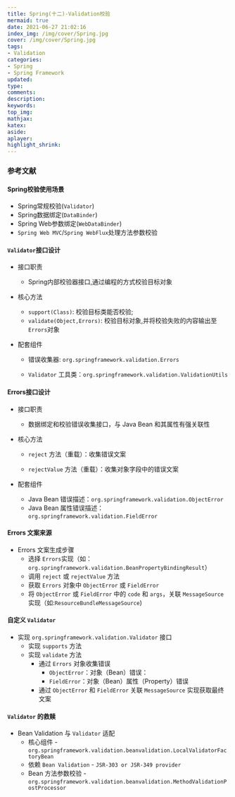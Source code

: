 ```yaml
---
title: Spring(十二)-Validation校验
mermaid: true
date: 2021-06-27 21:02:16
index_img: /img/cover/Spring.jpg
cover: /img/cover/Spring.jpg
tags:
- Validation 
categories:
- Spring
- Spring Framework
updated:
type:
comments:
description:
keywords:
top_img:
mathjax:
katex:
aside:
aplayer:
highlight_shrink:
---
```


### 参考文献

#### Spring校验使用场景

* Spring常规校验(`Validator`)
* Spring数据绑定(`DataBinder`)
* Spring Web参数绑定(`WebDataBinder`)
* `Spring Web MVC`/`Spring WebFlux`处理方法参数校验

#### `Validator`接口设计

* 接口职责

  * Spring内部校验器接口,通过编程的方式校验目标对象

* 核心方法

  * `support(Class)`: 校验目标类能否校验;
  * `validate(Object,Errors)`: 校验目标对象,并将校验失败的内容输出至`Errors`对象

* 配套组件

  * 错误收集器: `org.springframework.validation.Errors `

  * `Validator` 工具类：`org.springframework.validation.ValidationUtils `

#### Errors接口设计

* 接口职责
  * 数据绑定和校验错误收集接口，与 Java Bean 和其属性有强关联性
* 核心方法

     * `reject` 方法（重载）：收集错误文案

     * `rejectValue` 方法（重载）：收集对象字段中的错误文案
* 配套组件
     * Java Bean 错误描述：`org.springframework.validation.ObjectError`
     * Java Bean 属性错误描述：`org.springframework.validation.FieldError`  

 #### Errors 文案来源  

* Errors 文案生成步骤
  * 选择 `Errors`实现（如：`org.springframework.validation.BeanPropertyBindingResult`）
  * 调用 `reject` 或 `rejectValue` 方法
  * 获取 `Errors` 对象中 `ObjectError` 或 `FieldError`
  * 将 `ObjectError` 或 `FieldError` 中的 `code` 和 `args`，关联 `MessageSource` 实现（如:`ResourceBundleMessageSource`)

#### 自定义 `Validator ` 

* 实现 `org.springframework.validation.Validator` 接口
  * 实现 `supports` 方法
  * 实现 `validate` 方法
    * 通过 `Errors` 对象收集错误
      * `ObjectError`：对象（Bean）错误：
      * `FieldError`：对象（Bean）属性（Property）错误
    * 通过 `ObjectError` 和 `FieldError` 关联 `MessageSource` 实现获取最终文案  

#### `Validator` 的救赎  

* Bean Validation 与 `Validator` 适配
  * 核心组件 - `org.springframework.validation.beanvalidation.LocalValidatorFactoryBean`
  * 依赖 `Bean Validation` - `JSR-303 or JSR-349 provider`
  * Bean 方法参数校验 - `org.springframework.validation.beanvalidation.MethodValidationPostProcessor`  
